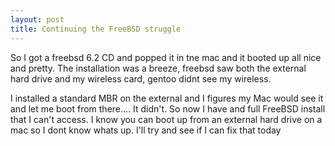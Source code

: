 ```yaml
---
layout: post
title: Continuing the FreeBSD struggle
---
```


So I got a freebsd 6.2 CD and popped it in tne mac and it booted up all nice and pretty. The installation was a breeze, freebsd saw both the external hard drive and my wireless card, gentoo didnt see my wireless.

<!--more-->

 I installed a standard MBR on the external and I figures my Mac would see it and let me boot from there.... It didn't. So now I have and full FreeBSD install that I can't access. I know you can boot up from an external hard drive on a mac so I dont know whats up. I'll try and see if I can fix that today


